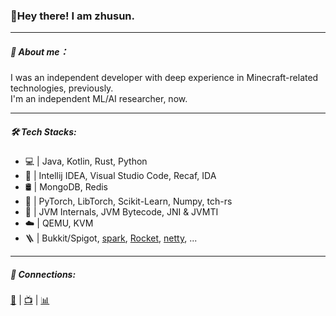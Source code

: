 ### **👋Hey there! I am zhusun.**

------

##### **👤 About me：**

I was an independent developer with deep experience in Minecraft-related technologies, previously.<br>
I'm an independent ML/AI researcher, now.

------

##### **🛠️ Tech Stacks:**

- 💻  | Java, Kotlin, Rust, Python
- 🔧  | Intellij IDEA, Visual Studio Code, Recaf, IDA
- 🛢  | MongoDB, Redis
- 🤖  | PyTorch, LibTorch, Scikit-Learn, Numpy, tch-rs
- 🥷  | JVM Internals, JVM Bytecode, JNI & JVMTI
- ☁️  | QEMU, KVM
- 🪜  | Bukkit/Spigot, [spark](https://github.com/perwendel/spark), [Rocket](https://github.com/rwf2/Rocket), [netty](https://github.com/netty/netty), ...

---

##### 📮 Connections:

[📧](mailto:zhusun@coronagames.net) | [📺](https://space.bilibili.com/264360809) | [📊](https://www.kaggle.com/zhusun890)
